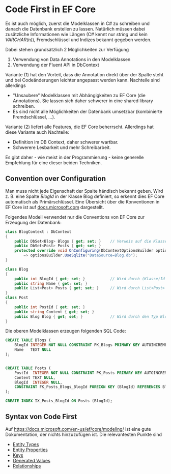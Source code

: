 # Code First in EF Core

Es ist auch möglich, zuerst die Modelklassen in C# zu schreiben und danach die Datenbank erstellen
zu lassen. Natürlich müssen dabei zusätzliche Informationen wie Längen (C# kennt nur *string* und
kein *VARCHAR(n)*), Fremdschlüssel und Indizes bekannt gegeben werden.

Dabei stehen grundsätzlich 2 Möglichkeiten zur Verfügung

1. Verwendung von Data Annotations in den Modelklassen
2. Verwendung der Fluent API in DbContext

Variante (1) hat den Vorteil, dass die Annotation direkt über der Spalte steht und bei Codeänderungen
leichter angepasst werden kann. Nachteile sind allerdings

- "Unsaubere" Modelklassen mit Abhängigkeiten zu EF Core (die Annotations). Sie lassen sich daher
  schwerer in eine shared library schreiben.
- Es sind nicht alle Möglichkeiten der Datenbank umsetzbar (kombinierte Fremdschlüssel, ...).

Variante (2) liefert alle Features, die EF Core beherrscht. Allerdings hat diese Variante auch
Nachteile:

- Definition im DB Context, daher schwerer wartbar.
- Schwerere Lesbarkeit und mehr Schreibarbeit.

Es gibt daher - wie meist in der Programmierung - keine generelle Empfehlung für eine dieser beiden
Techniken.

## Convention over Configuration

Man muss nicht jede Eigenschaft der Spalte händisch bekannt geben. Wird z. B. eine Spalte
*BlogId* in der Klasse Blog
definiert, so erkennt dies EF Core automatisch als Primärschlüssel. Eine Übersicht über die
Konventionen in EF Core ist auf [docs.microsoft.com](https://docs.microsoft.com/en-us/ef/core/modeling/relationships?tabs=fluent-api%2Cfluent-api-simple-key%2Csimple-key#conventions)
dargestellt.

Folgendes Modell verwendet nur die Conventions von EF Core zur Erzeugung der Datenbank:

```c#
class BlogContext : DbContext
{
    public DbSet<Blog> Blogs { get; set; }    // Verweis auf die Klassen. Legt die Tabelle an.
    public DbSet<Post> Posts { get; set; }
    protected override void OnConfiguring(DbContextOptionsBuilder optionsBuilder)
        => optionsBuilder.UseSqlite("DataSource=Blog.db");
}

class Blog
{
    public int BlogId { get; set; }           // Wird durch (Klasse)Id als PK erkannt.
    public string Name { get; set; }
    public List<Post> Posts { get; set; }     // Wird durch List<Post> als Navigation erkannt.
}
class Post
{
    public int PostId { get; set; }
    public string Content { get; set; }
    public Blog Blog { get; set; }            // Wird durch den Typ Blog als FK und Navigation erkannt.
}
```

Die oberen Modelklassen erzeugen folgenden SQL Code:

```sql
CREATE TABLE Blogs (
    BlogId INTEGER NOT NULL CONSTRAINT PK_Blogs PRIMARY KEY AUTOINCREMENT,
    Name   TEXT NULL
);


CREATE TABLE Posts (
    PostId  INTEGER NOT NULL CONSTRAINT PK_Posts PRIMARY KEY AUTOINCREMENT,
    Content TEXT NULL,
    BlogId  INTEGER NULL,
    CONSTRAINT FK_Posts_Blogs_BlogId FOREIGN KEY (BlogId) REFERENCES Blogs (BlogId) ON DELETE RESTRICT
);

CREATE INDEX IX_Posts_BlogId ON Posts (BlogId);
```

## Syntax von Code First

Auf https://docs.microsoft.com/en-us/ef/core/modeling/ ist eine gute Dokumentation, der nichts
hinzuzufügen ist. Die relevantesten Punkte sind

- [Entity Types](https://docs.microsoft.com/en-us/ef/core/modeling/entity-types?tabs=data-annotations)
- [Entity Properties](https://docs.microsoft.com/en-us/ef/core/modeling/entity-properties?tabs=data-annotations%2Cwithout-nrt)
- [Keys](https://docs.microsoft.com/en-us/ef/core/modeling/keys?tabs=data-annotations)
- [Generated Values](https://docs.microsoft.com/en-us/ef/core/modeling/generated-properties?tabs=data-annotations)
- [Relationships](https://docs.microsoft.com/en-us/ef/core/modeling/relationships?tabs=fluent-api%2Cfluent-api-simple-key%2Csimple-key)
